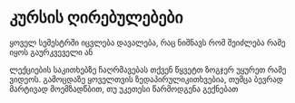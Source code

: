 # კურსის ღირებულებები
ყოველ სემესტრში იცვლება დავალება, რაც ნიშნავს რომ შეიძლება რამე იყოს გაურკვეველი ან 

ლექციების საკითხებზე ჩაღრმავებას თქვენ წყვეტთ
ზოგჯერ უყურეთ რამე ვიდეოს. გამოცდაზე ყოველთვის ზედაპირულიკითხვებია, თუმცა ბევრად მარტივად მოემზადწბით, თუ უკეთესი წარმოდგენა გექნებათ